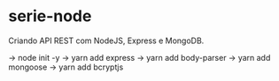 # serie-node
Criando API REST com NodeJS, Express e MongoDB.


-> node init -y
-> yarn add express
-> yarn add body-parser
-> yarn add mongoose
-> yarn add bcryptjs